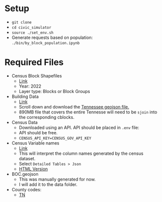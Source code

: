 # Setup
* `git clone`
* `cd civic_simulator`
* `source ./set_env.sh`
* Generate requests based on population: `./bin/by_block_population.ipynb`

# Required Files
* Census Block Shapefiles
    * [Link](https://www.census.gov/cgi-bin/geo/shapefiles/index.php)
    * Year: 2022
    * Layer type: Blocks or Block Groups
* Building Data
    * [Link](https://github.com/microsoft/USBuildingFootprints?tab=readme-ov-file)
    * Scroll down and download the [Tennessee geojson file.](https://usbuildingdata.blob.core.windows.net/usbuildings-v2/Tennessee.geojson.zip)
    * 890MB file that covers the entire Tennesse will need to be `sjoin` into the corresponding cblocks.
* Census Data
    * Downloaded using an API. API should be placed in `.env` file:
    * API should be free.
    * `CENSUS_API_KEY=CENSUS_GOV_API_KEY`
* Census Variable names
    * [Link](https://www.census.gov/data/developers/data-sets/acs-5year.html)
    * This will interpret the column names generated by the census dataset.
    * Select `Detailed Tables > Json`
    * [HTML Version](https://api.census.gov/data/2022/acs/acs5/variables.html)
* BOC.geojson
    * This was manually generated for now.
    * I will add it to the data folder.
* County codes:
    * [TN](https://www2.census.gov/geo/docs/reference/codes2020/cou/st47_tn_cou2020.txt)